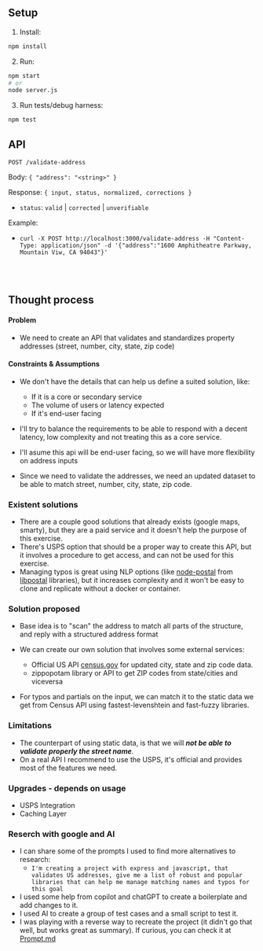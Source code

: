 ## Setup

1. Install:

```bash
npm install
```

2. Run:

```bash
npm start
# or
node server.js
```

3. Run tests/debug harness:

```bash
npm test
```

## API

`POST /validate-address`

Body: `{ "address": "<string>" }`

Response: `{ input, status, normalized, corrections }`

- `status`: `valid` | `corrected` | `unverifiable`

Example:
 - `curl -X POST http://localhost:3000/validate-address -H "Content-Type: application/json" -d '{"address":"1600 Amphitheatre Parkway, Mountain Viw, CA 94043"}'`

<br><br>

## Thought process

#### Problem

- We need to create an API that validates and standardizes property addresses (street, number, city, state, zip code)

#### Constraints & Assumptions

- We don't have the details that can help us define a suited solution, like:

  - If it is a core or secondary service
  - The volume of users or latency expected
  - If it's end-user facing

- I'll try to balance the requirements to be able to respond with a decent latency, low complexity and not treating this as a core service.
- I'll asume this api will be end-user facing, so we will have more flexibility on address inputs
- Since we need to validate the addresses, we need an updated dataset to be able to match street, number, city, state, zip code.

### Existent solutions

- There are a couple good solutions that already exists (google maps, smarty), but they are a paid service and it doesn't help the purpose of this exercise.
- There's USPS option that should be a proper way to create this API, but it involves a procedure to get access, and can not be used for this exercise.
- Managing typos is great using NLP options (like [node-postal](https://github.com/openvenues/node-postal) from [libpostal](https://github.com/openvenues/libpostal) libraries), but it increases complexity and it won't be easy to clone and replicate without a docker or container.

### Solution proposed

- Base idea is to "scan" the address to match all parts of the structure, and reply with a structured address format
- We can create our own solution that involves some external services:

  - Official US API [census.gov](https://www.census.gov/) for updated city, state and zip code data.
  - zippopotam library or API to get ZIP codes from state/cities and viceversa

- For typos and partials on the input, we can match it to the static data we get from Census API using fastest-levenshtein and fast-fuzzy libraries.

### Limitations

- The counterpart of using static data, is that we will **_not be able to validate properly the street name_**.
- On a real API I recommend to use the USPS, it's official and provides most of the features we need.

### Upgrades - depends on usage

- USPS Integration
- Caching Layer

### Reserch with google and AI

- I can share some of the prompts I used to find more alternatives to research:
  - `I'm creating a project with express and javascript, that validates US addresses, give me a list of robust and popular libraries that can help me manage matching names and typos for this goal`
- I used some help from copilot and chatGPT to create a boilerplate and add changes to it.
- I used AI to create a group of test cases and a small script to test it.
- I was playing with a reverse way to recreate the project (it didn't go that well, but works great as summary). If curious, you can check it at [Prompt.md](./Prompt.md)
